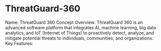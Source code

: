# ThreatGuard-360
Name: ThreatGuard 360 Concept Overview:  ThreatGuard 360 is an advanced software platform that integrates AI, machine learning, big data analytics, and IoT (Internet of Things) to proactively detect, analyze, and mitigate potential threats to individuals, communities, and organizations. Key Features: 
